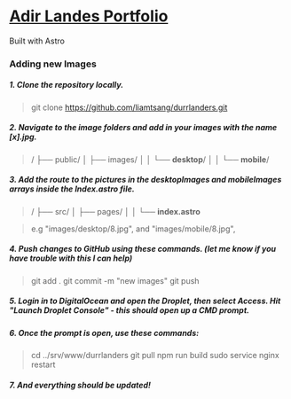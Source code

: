 
# [Adir Landes Portfolio](durrlanders.org)
Built with Astro
### Adding new Images
##### 1. Clone the repository locally.
> git clone https://github.com/liamtsang/durrlanders.git
##### 2. Navigate to the image folders and add in your images with the name [x].jpg.

> /
├── public/
│   ├── images/
│   │   └── **desktop**/
│   │   └── **mobile**/

##### 3. Add the route to the pictures in the desktopImages and mobileImages arrays inside the Index.astro file.
> /
├── src/
│   ├── pages/
│   │   └── **index.astro**

>e.g "images/desktop/8.jpg", and "images/mobile/8.jpg",
##### 4. Push changes to GitHub using these commands. (let me know if you have trouble with this I can help)
> git add .
> git commit -m "new images"
> git push
> 
##### 5. Login in to DigitalOcean and open the Droplet, then select Access. Hit "Launch Droplet Console" - this should open up a CMD prompt.
##### 6. Once the prompt is open, use these commands:
>cd &#46;&#46;/srv/www/durrlanders
>git pull
>npm run build
>sudo service nginx restart
##### 7. And everything should be updated!